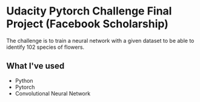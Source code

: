 # Udacity Pytorch Challenge Final Project (Facebook Scholarship)

The challenge is to train a neural network with a given dataset to be able to identify 102 species of flowers.

## What I've used
- Python
- Pytorch
- Convolutional Neural Network
